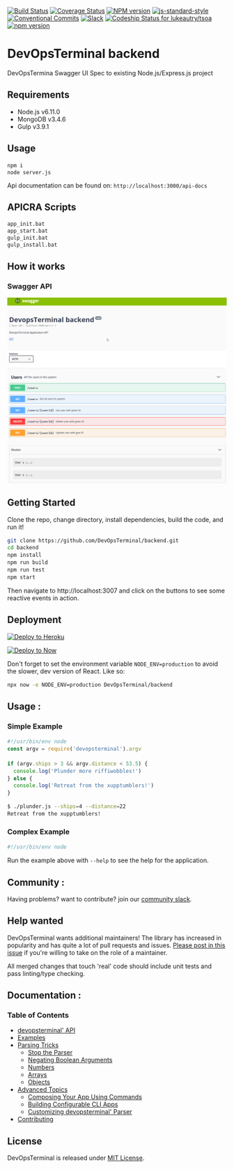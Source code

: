 [![Build Status][travis-image]][travis-url]
[![Coverage Status][coveralls-image]][coveralls-url]
[![NPM version][npm-image]][npm-url]
[![js-standard-style][standard-image]][standard-url]
[![Conventional Commits][conventional-commits-image]][conventional-commits-url]
[![Slack][slack-image]][slack-url]
[![Codeship Status for lukeautry/tsoa](https://codeship.com/projects/cdce38d0-1f6b-0134-258e-1ed679ae6c9d/status?branch=master)](https://codeship.com/projects/160322)
[![npm version](https://badge.fury.io/js/tsoa.svg)](https://badge.fury.io/js/tsoa)


# DevOpsTerminal backend

DevOpsTermina Swagger UI Spec to existing Node.js/Express.js project

## Requirements

* Node.js v6.11.0
* MongoDB v3.4.6
* Gulp v3.9.1

## Usage

    npm i
    node server.js

Api documentation can be found on: `http://localhost:3000/api-docs`



## APICRA Scripts

    app_init.bat
    app_start.bat
    gulp_init.bat
    gulp_install.bat


## How it works

### Swagger API
![docs swagger](docs/swagger_api.png)


## Getting Started

Clone the repo, change directory, install dependencies, build the code, and run it!

```sh
git clone https://github.com/DevOpsTerminal/backend.git
cd backend
npm install
npm run build
npm run test
npm start
```

Then navigate to http://localhost:3007 and click on the buttons to see some reactive events in action.

## Deployment


<a href="https://www.heroku.com/deploy/?template=https://github.com/DevOpsTerminal/backend"><img src="https://www.herokucdn.com/deploy/button.svg" alt="Deploy to Heroku" height="25px"></a>

<a href="https://deploy.now.sh/?repo=https://github.com/DevOpsTerminal/backend"><img src="https://deploy.now.sh/static/button.svg" alt="Deploy to Now" height="25px"></a>

Don't forget to set the environment variable `NODE_ENV=production` to avoid the slower, dev version of React. Like so:

```sh
npx now -e NODE_ENV=production DevOpsTerminal/backend
```


## Usage :

### Simple Example

````javascript
#!/usr/bin/env node
const argv = require('devopsterminal').argv

if (argv.ships > 3 && argv.distance < 53.5) {
  console.log('Plunder more riffiwobbles!')
} else {
  console.log('Retreat from the xupptumblers!')
}
````

```bash
$ ./plunder.js --ships=4 --distance=22
Retreat from the xupptumblers!
```

### Complex Example

```javascript
#!/usr/bin/env node

```

Run the example above with `--help` to see the help for the application.

## Community :

Having problems? want to contribute? join our [community slack](http://devtoolscommunity.herokuapp.com).


## Help wanted

DevOpsTerminal wants additional maintainers!
The library has increased in popularity and has quite a lot of pull requests and issues.
[Please post in this issue](https://github.com/DevOpsTerminal/backend/issues/1)
if you're willing to take on the role of a maintainer.

All merged changes that touch 'real' code should include unit tests and pass linting/type checking.


## Documentation :

### Table of Contents

* [devopsterminal' API](/docs/api.md)
* [Examples](/docs/examples.md)
* [Parsing Tricks](/docs/tricks.md)
  * [Stop the Parser](/docs/tricks.md#stop)
  * [Negating Boolean Arguments](/docs/tricks.md#negate)
  * [Numbers](/docs/tricks.md#numbers)
  * [Arrays](/docs/tricks.md#arrays)
  * [Objects](/docs/tricks.md#objects)
* [Advanced Topics](/docs/advanced.md)
  * [Composing Your App Using Commands](/docs/advanced.md#commands)
  * [Building Configurable CLI Apps](/docs/advanced.md#configuration)
  * [Customizing devopsterminal' Parser](/docs/advanced.md#customizing)
* [Contributing](/contributing.md)




## License

DevOpsTerminal is released under [MIT License](https://opensource.org/licenses/MIT).



[travis-url]: https://travis-ci.org/devopsterminal/devopsterminal
[travis-image]: https://img.shields.io/travis/devopsterminal/devopsterminal/master.svg
[coveralls-url]: https://coveralls.io/github/devopsterminal/devopsterminal
[coveralls-image]: https://img.shields.io/coveralls/devopsterminal/devopsterminal.svg
[npm-url]: https://www.npmjs.com/package/devopsterminal
[npm-image]: https://img.shields.io/npm/v/devopsterminal.svg
[standard-image]: https://img.shields.io/badge/code%20style-standard-brightgreen.svg
[standard-url]: http://standardjs.com/
[conventional-commits-image]: https://img.shields.io/badge/Conventional%20Commits-1.0.0-yellow.svg
[conventional-commits-url]: https://conventionalcommits.org/
[slack-image]: http://devtoolscommunity.herokuapp.com/badge.svg
[slack-url]: http://devtoolscommunity.herokuapp.com